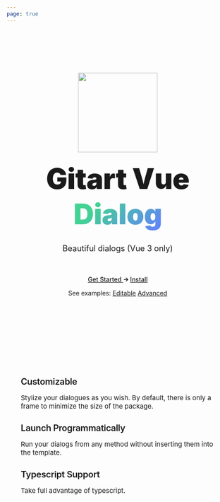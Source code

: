 ```yaml
---
page: true
---
```


<section id="hero">
  <img class="hero-logo" src="/logo-lg.svg" />

  <h1 class="tagline">
    Gitart Vue <span class="accent">Dialog</span><br>
  </h1>
  <p class="description">
    Beautiful dialogs (Vue 3 only)
  </p>

  <p class="actions">
    <a class="btn btn--primary get-started" href="/guide/introduction.html">Get Started <svg class="icon" xmlns="http://www.w3.org/2000/svg" width="10" height="10" viewBox="0 0 24 24"><path d="M13.025 1l-2.847 2.828 6.176 6.176h-16.354v3.992h16.354l-6.176 6.176 2.847 2.828 10.975-11z"/></svg></a>
    <a class="btn ml-4" href="/guide/quick-start.html">Install</a>
  </p>
  <p class="pt-8">
    <span class="block mb-3 text-gray-500">
      See examples:
    </span>
    <a class="btn ml-4" href="/examples/">Editable</a>
    <a class="btn ml-4" href="https://michaelgitart.github.io/gitart-vue-dialog/">Advanced</a>
  </p>
</section>

<section id="highlights" class="vt-box-container">
  <div class="vt-box">
    <h3>Customizable</h3>
    <p>Stylize your dialogues as you wish. By default, there is only a frame to minimize the size of the package.</p>
  </div>
  <div class="vt-box">
    <h3>Launch Programmatically</h3>
    <p>Run your dialogs from any method without inserting them into the template.</p>
  </div>
  <div class="vt-box">
    <h3>Typescript Support</h3>
    <p>Take full advantage of typescript.</p>
  </div>
</section>



<section id="ways-to-use">
  <!-- TODO show toggleable example between CDN vs. SFC usage -->
</section>


<style scoped>
section {
  padding: 42px 32px;
}

#hero {
  padding: 96px 32px;
  text-align: center;
}

.hero-logo {
  margin: 0 auto 20px;
  width: 220px;
}

.tagline {
  font-size: 76px;
  line-height: 1.25;
  font-weight: 900;
  letter-spacing: -1.5px;
  max-width: 960px;
  margin: 0px auto;
}

html:not(.dark) .accent, .dark .tagline {
  background: -webkit-linear-gradient(315deg, #42d392 25%, #647eff);
  -webkit-background-clip: text;
  -webkit-text-fill-color: transparent;
}

.description {
  max-width: 960px;
  line-height: 1.5;
  color: var(--vt-c-text-2);
  transition: color 0.5s;
  font-size: 22px;
  margin: 24px auto 40px;
}

.actions a {
  /* font-size: 16px; */
  /* display: inline-block; */
  /* background-color: var(--vt-c-bg-mute); */
  /* padding: 8px 18px; */
  font-weight: 500;
  border-radius: 8px;
  transition: background-color 0.5s, color 0.5s;
}

.actions .get-started {
  /* font-weight: 600; */
  /* background-color: var(--vt-c-green); */
  /* color: #fff; */
  /* margin-right: 18px */
}

.actions .icon {
  display: inline;
  position: relative;
  margin-left: 2px;
  fill: currentColor;
  transition: transform 0.2s;
}

.actions .get-started:hover {
  background-color: var(--vt-c-green-dark);
  transition-duration: 0.2s;
}

.actions .get-started:hover .icon {
  transform: translateX(2px);
}

#special-sponsor {
  border-top: 1px solid var(--vt-c-divider-light);
  border-bottom: 1px solid var(--vt-c-divider-light);
  padding: 12px 24px;
  text-align: center;
}

#special-sponsor span {
  color: var(--vt-c-text-2);
  font-weight: 500;
  font-size: 13px;
  vertical-align: middle;
  margin: 0 24px;
}

#special-sponsor img {
  display: inline-block;
  vertical-align: middle;
  height: 36px;
}

.dark #special-sponsor img {
  filter: grayscale(1) invert(1);
}

#highlights {
  max-width: 960px;
  margin: 0px auto;
  color: var(--vt-c-text-2);
}

#highlights h3 {
  font-weight: 600;
  font-size: 20px;
  letter-spacing: -0.4px;
  color: var(--vt-c-text-1);
  transition: color 0.5s;
  margin-bottom: 0.75em;
}

#highlights p {
  font-weight: 400;
  font-size: 15px;
}

#highlights .vt-box {
  background-color: transparent;
}

@media (max-width: 960px) {
  .hero-logo {
    width: 180px;
    max-width: 50%;
  }
  .tagline {
    font-size: 64px;
    letter-spacing: -0.5px;
  }
  .description {
    font-size: 18px;
    margin-bottom: 48px;
  }
}

@media (max-width: 768px) {
  .tagline {
    font-size: 48px;
    letter-spacing: -0.5px;
  }
}

@media (max-width: 576px) {
  #hero {
    padding: 64px 32px;
  }
  .description {
    font-size: 16px;
    margin: 18px 0 30px;
  }
  #special-sponsor img {
    display: block;
    margin: 2px auto 1px;
  }
  #highlights h3 {
    margin-bottom: 0.6em;
  }
  #highlights .vt-box {
    padding: 20px 36px;
  }
}

@media (max-width: 370px) {
  .tagline {
    font-size: 36px;
  }
}
</style>
